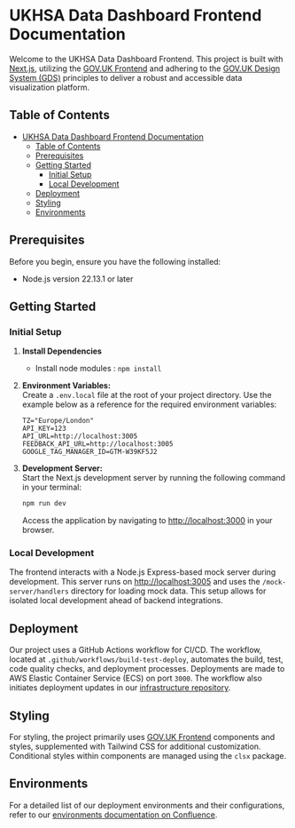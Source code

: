 # UKHSA Data Dashboard Frontend Documentation

Welcome to the UKHSA Data Dashboard Frontend. This project is built with [Next.js](https://nextjs.org/), utilizing the [GOV.UK Frontend](https://frontend.design-system.service.gov.uk/) and adhering to the [GOV.UK Design System (GDS)](https://design-system.service.gov.uk/) principles to deliver a robust and accessible data visualization platform.

## Table of Contents

- [UKHSA Data Dashboard Frontend Documentation](#ukhsa-data-dashboard-frontend-documentation)
  - [Table of Contents](#table-of-contents)
  - [Prerequisites](#prerequisites)
  - [Getting Started](#getting-started)
    - [Initial Setup](#initial-setup)
    - [Local Development](#local-development)
  - [Deployment](#deployment)
  - [Styling](#styling)
  - [Environments](#environments)

## Prerequisites

Before you begin, ensure you have the following installed:

- Node.js version 22.13.1 or later

## Getting Started

### Initial Setup

1. **Install Dependencies**

   - Install node modules : `npm install`

2. **Environment Variables:**  
   Create a `.env.local` file at the root of your project directory. Use the example below as a reference for the required environment variables:

   ```
   TZ="Europe/London"
   API_KEY=123
   API_URL=http://localhost:3005
   FEEDBACK_API_URL=http://localhost:3005
   GOOGLE_TAG_MANAGER_ID=GTM-W39KF5J2
   ```

3. **Development Server:**  
   Start the Next.js development server by running the following command in your terminal:

   ```bash
   npm run dev
   ```

   Access the application by navigating to [http://localhost:3000](http://localhost:3000) in your browser.

### Local Development

The frontend interacts with a Node.js Express-based mock server during development. This server runs on [http://localhost:3005](http://localhost:3005) and uses the `/mock-server/handlers` directory for loading mock data. This setup allows for isolated local development ahead of backend integrations.

## Deployment

Our project uses a GitHub Actions workflow for CI/CD. The workflow, located at `.github/workflows/build-test-deploy`, automates the build, test, code quality checks, and deployment processes. Deployments are made to AWS Elastic Container Service (ECS) on port `3000`. The workflow also initiates deployment updates in our [infrastructure repository](https://github.com/UKHSA-Internal/data-dashboard-infra/).

## Styling

For styling, the project primarily uses [GOV.UK Frontend](https://frontend.design-system.service.gov.uk/) components and styles, supplemented with Tailwind CSS for additional customization. Conditional styles within components are managed using the `clsx` package.

## Environments

For a detailed list of our deployment environments and their configurations, refer to our [environments documentation on Confluence](https://digitaltools.phe.org.uk/confluence/pages/viewpage.action?spaceKey=DPD&title=Environments).
